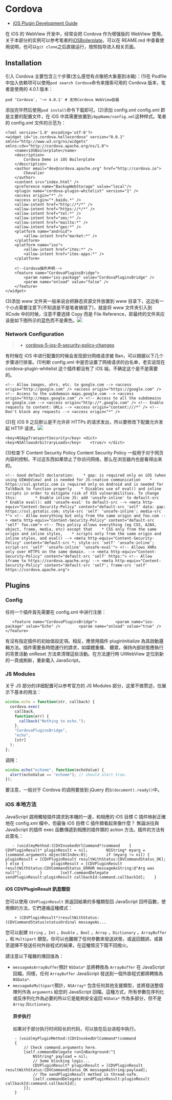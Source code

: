 # Cordova

- [iOS Plugin Development Guide](https://cordova.apache.org/docs/en/latest/guide/platforms/ios/plugin.html)

在 iOS 的 WebView 开发中，经常会把 Cordova 作为增强版的 WebView 使用。关于本部分的实例可以参考笔者的[iOSBoilerplate](https://github.com/wx-chevalier/iOS-Boilerplate/tree/master/UI-Components/Widgets/WebView/Cordova)，可以在 REAME.md 中查看使用说明，也可以`git clone`之后直接运行，按照指导进入相关页面。

## Installation

引入 Cordova 主要包含三个步骤(怎么感觉有点像把大象塞到冰箱)：(1)在 Podfile 中加入依赖项可以使用`pod search Cordova`命令来搜索可用的 Cordova 版本，笔者是使用的 4.0.1 版本：

```
pod 'Cordova', '~> 4.0.1' # 支持Cordova WebView容器
```

添加完毕然后使用`pod install`命令下载即可。(2)添加 config.xml config.xml 即是主要的配置文件，在 iOS 中其需要放置到`/AppName/config.xml`这种样式。笔者的 config.xml 文件的示范为：

```
<?xml version='1.0' encoding='utf-8'?>
<widget id="io.cordova.hellocordova" version="0.0.1" xmlns="http://www.w3.org/ns/widgets" xmlns:cdv="http://cordova.apache.org/ns/1.0">
    <name>iOSBoilerplate</name>
    <description>
        Cordova Demo in iOS Boilerplate
    </description>
    <author email="dev@cordova.apache.org" href="http://cordova.io">
        Chevalier
    </author>
    <content src="index.html" />
    <preference name="BackupWebStorage" value="local"/>
    <plugin name="cordova-plugin-whitelist" version="1" />
    <access origin="*" />
    <access origin="*.baidu.*" />
    <allow-intent href="http://*/*" />
    <allow-intent href="https://*/*" />
    <allow-intent href="tel:*" />
    <allow-intent href="sms:*" />
    <allow-intent href="mailto:*" />
    <allow-intent href="geo:*" />
    <platform name="android">
        <allow-intent href="market:*" />
    </platform>
    <platform name="ios">
        <allow-intent href="itms:*" />
        <allow-intent href="itms-apps:*" />
    </platform>

    <!--Cordova插件声明-->
    <feature name="CordovaPluginsBridge">
        <param name="ios-package" value="CordovaPluginsBridge" />
        <param name="onload" value="false" />
    </feature>
</widget>
```

(3)添加 www 文件夹一般来说会把静态资源文件放置到 www 目录下，这边有一个小点需要注意下(不知道是不是笔者搞错了)，就是将 www 文件夹引入到 XCode 中的时候，注意不要选择 Copy 而是 File Reference，即最终的文件夹应该是如下图所示的蓝色而不是黄色。![](http://7xkt0f.com1.z0.glb.clouddn.com/861EEF1C-ADAE-40D3-AB56-EBD0AB4A13DB.png)

### Network Configuration

> - [cordova-5-ios-9-security-policy-changes](http://moduscreate.com/cordova-5-ios-9-security-policy-changes/)

有时候在 iOS 中进行配置的时候会发现部分网络请求被 Ban，可以根据以下几个步骤进行排查。(1)判断 config.xml 中是否设置了网络请求的白名单，老实说现在 cordova-plugin-whitelist 这个插件都没有了 iOS 端，不确定这个是不是需要的。

```
<!-- Allow images, xhrs, etc. to google.com --> <access origin="http://google.com" /> <access origin="https://google.com" /> <!-- Access to the subdomain maps.google.com --> <access origin="http://maps.google.com" /> <!-- Access to all the subdomains on google.com --> <access origin="http://*.google.com" /> <!-- Enable requests to content: URLs --> <access origin="content:///*" /> <!-- Don't block any requests --> <access origin="*" />
```

(2)在 iOS 9 之后默认是不允许非 HTTPs 的请求发出，所以要修改下配置允许发起 HTTP 请求。![](http://i.stack.imgur.com/nGw3j.png)

```
<key>NSAppTransportSecurity</key> <dict>    <key>NSAllowsArbitraryLoads</key>    <true/> </dict>
```

(3)检查下 Content Security Policy Content Security Policy 一般用于对于网页内容的控制，不过这东西如果禁止了你访问网络，那么在浏览器内也是看得出来的。

```
<!-- Good default declaration:    * gap: is required only on iOS (when using UIWebView) and is needed for JS->native communication    * https://ssl.gstatic.com is required only on Android and is needed for TalkBack to function properly    * Disables use of eval() and inline scripts in order to mitigate risk of XSS vulnerabilities. To change this:        * Enable inline JS: add 'unsafe-inline' to default-src        * Enable eval(): add 'unsafe-eval' to default-src --> <meta http-equiv="Content-Security-Policy" content="default-src 'self' data: gap: https://ssl.gstatic.com; style-src 'self' 'unsafe-inline'; media-src *"> <!-- Allow everything but only from the same origin and foo.com --> <meta http-equiv="Content-Security-Policy" content="default-src 'self' foo.com"> <!-- This policy allows everything (eg CSS, AJAX, object, frame, media, etc) except that    * CSS only from the same origin and inline styles,    * scripts only from the same origin and inline styles, and eval() --> <meta http-equiv="Content-Security-Policy" content="default-src *; style-src 'self' 'unsafe-inline'; script-src 'self' 'unsafe-inline' 'unsafe-eval'"> <!-- Allows XHRs only over HTTPS on the same domain. --> <meta http-equiv="Content-Security-Policy" content="default-src 'self' https:"> <!-- Allow iframe to https://cordova.apache.org/ --> <meta http-equiv="Content-Security-Policy" content="default-src 'self'; frame-src 'self' https://cordova.apache.org">
```

## Plugins

### Config

任何一个插件首先需要在 config.xml 中进行注册：

```
   <feature name="CordovaPluginsBridge">        <param name="ios-package" value="Echo" />        <param name="onload" value="true" />    </feature>
```

有沒有指定插件的初始值設定項。相反，應使用插件 pluginInitialize 為其啟動邏輯方法。插件需要長時間運行的請求，如媒體重播、 聽眾，保持內部狀態應執行的背景活動 onReset 方法來清理這些活動。在方法運行時 UIWebView 定位到新的一頁或刷新，重新載入 JavaScript。

### JS Modules

关于 JS 部分的详细配置可以参考官方的 JS Modules 部分，这里不做赘述，仅展示下基本的用法：

```js
window.echo = function(str, callback) {
  cordova.exec(
    callback,
    function(err) {
      callback("Nothing to echo.");
    },
    "CordovaPluginsBridge",
    "echo",
    [str]
  );
};
```

调用：

```js
window.echo("echome", function(echoValue) {
  alert(echoValue == "echome"); // should alert true.
});
```

要注意，一般对于 Cordova 的调用要放到 jQuery 的`$(document).ready()`中。

### iOS 本地方法

JavaScript 調用觸發插件請求到本機的一邊，和相應的 iOS 目標 C 插件映射正確地在 config.xml 檔中，但最後 iOS 目標 C 插件類看起來像什麼？ 無論派往與 JavaScript 的插件 exec 函數傳遞到相應的插件類的 action 方法。插件的方法有此簽名：

```
   - (void)myMethod:(CDVInvokedUrlCommand*)command    {        CDVPluginResult* pluginResult = nil;        NSString* myarg = [command.arguments objectAtIndex:0];        if (myarg != nil) {            pluginResult = [CDVPluginResult resultWithStatus:CDVCommandStatus_OK];        } else {            pluginResult = [CDVPluginResult resultWithStatus:CDVCommandStatus_ERROR messageAsString:@"Arg was null"];        }        [self.commandDelegate sendPluginResult:pluginResult callbackId:command.callbackId];    }
```

#### iOS CDVPluginResult 訊息類型

您可以使用 `CDVPluginResult` 來返回結果的多種類型回 JavaScript 回呼函數，使用類的方法，它們遵循這種模式：

```
    + (CDVPluginResult*)resultWithStatus:(CDVCommandStatus)statusOrdinal messageAs...
```

您可以創建 `String` ，`Int` ，`Double` ，`Bool` ，`Array` ，`Dictionary` ，`ArrayBuffer` ，和 `Multipart` 類型。你可以也離開了任何參數來發送狀態，或返回錯誤，或甚至選擇不發送任何外掛程式的結果，在這種情況下既不回撥火。

請注意以下複雜的傳回值為：

* `messageAsArrayBuffer`預計 `NSData*` 並將轉換為 `ArrayBuffer` 在 JavaScript 回檔。同樣，任何 `ArrayBuffer` JavaScript 發送到一個外掛程式都將轉換為`NSData*`.
* `messageAsMultipart`預計，`NSArray*` 包含任何其他支援類型，並將發送整個陣列作為 `arguments` 給您的 JavaScript 回檔。這種方式，所有參數在序列化或反序列化作為必要的所以它是能夠安全返回 `NSData*` 作為多部分，但不是 `Array` /`Dictionary`.
  #### 异步执行
  如果对于部分执行时间较长的代码，可以放在后台进程中执行。

```
    - (void)myPluginMethod:(CDVInvokedUrlCommand*)command
    {
        // Check command.arguments here.
        [self.commandDelegate runInBackground:^{
            NSString* payload = nil;
            // Some blocking logic...
            CDVPluginResult* pluginResult = [CDVPluginResult resultWithStatus:CDVCommandStatus_OK messageAsString:payload];
            // The sendPluginResult method is thread-safe.
            [self.commandDelegate sendPluginResult:pluginResult callbackId:command.callbackId];
        }];
    }
```
